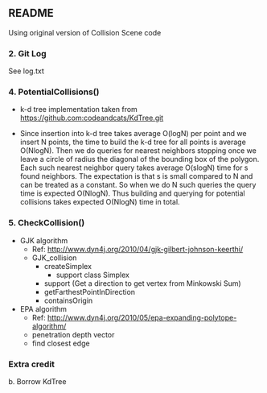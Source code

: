 ## README

Using original version of Collision Scene code

### 2. Git Log

See log.txt

### 4. PotentialCollisions()

- k-d tree implementation taken from https://github.com:codeandcats/KdTree.git

- Since insertion into k-d tree takes average O(logN) per point and we insert N
  points, the time to build the k-d tree for all points is average O(NlogN).
  Then we do queries for nearest neighbors stopping once we leave a circle of
  radius the diagonal of the bounding box of the polygon. Each such nearest
  neighbor query takes average O(slogN) time for s found neighbors. The
  expectation is that s is small compared to N and can be treated as a
  constant. So when we do N such queries the query time is expected O(NlogN).
  Thus building and querying for potential collisions takes expected O(NlogN)
  time in total.

### 5. CheckCollision()

- GJK algorithm
  - Ref: http://www.dyn4j.org/2010/04/gjk-gilbert-johnson-keerthi/
  - GJK_collision
    - createSimplex
      - support class Simplex
    - support (Get a direction to get vertex from Minkowski Sum)
    - getFarthestPointInDirection
    - containsOrigin
- EPA algorithm
  - Ref: http://www.dyn4j.org/2010/05/epa-expanding-polytope-algorithm/
  - penetration depth vector
  - find closest edge


### Extra credit

b. Borrow KdTree
